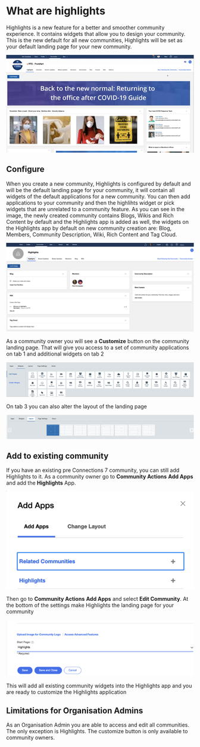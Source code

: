 # What are highlights

Highlights is a new feature for a better and smoother community experience. It contains widgets that allow you to design your community. This is the new default for all new communities, Highlights will be set as your default landing page for your new community.

![Highlight-Community](../../assets/images/admin/highlights/highlights-community.png)

## Configure

When you create a new community, Highlights is configured by default and will be the default landing page for your community, it will contain all widgets of the default applications for a new community. You can then add applications to your community and then the highlihts widget or pick widgets that are unrelated to a community feature.
As you can see in the image, the newly created community contains Blogs, Wikis and Rich Content by default and the Highlights app is added as well, the widgets on the Highlights app by default on new community creation are: Blog, Members, Community Description, Wiki, Rich Content and Tag Cloud.

![Highlight-New-Community](/assets/images/admin/highlights/highlights-new-community.png)

As a community owner you will see a **Customize** button on the community landing page.
That will give you access to a set of community applications on tab 1 and additional widgets on tab 2

![Highlight-Widgets](/assets/images/admin/highlights/highlights-widgets.png)

On tab 3 you can also alter the layout of the landing page

![Highlight-Layout](/assets/images/admin/highlights/highlights-layout.png)

## Add to existing community

If you have an existing pre Connections 7 community, you can still add Highlights to it. As a community owner go to **Community Actions** **Add Apps** and add the **Highlights** App.

![Highlight-Add-Apps](/assets/images/admin/highlights/highlights-add-apps.png)

Then go to **Community Actions** **Add Apps** and select **Edit Community**. At the bottom of the settings make Highlights the landing page for your community

![Highlight-Default](/assets/images/admin/highlights/highlights-default.png)

This will add all existing community widgets into the Highlights app and you are ready to customize the Highlights application

## Limitations for Organisation Admins

As an Organisation Admin you are able to access and edit all communities.
The only exception is Highlights. The customize button is only available to community owners.
